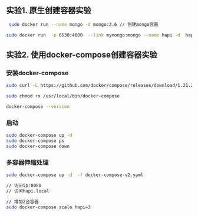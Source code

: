 ## 实验1. 原生创建容器实验

```bash
 sudo docker run --name mongo -d mongo:3.6 // 创建mongo容器

sudo docker run  -p 6530:4000  --link mymongo:mongo --name hapi -d  hapi // 创建hapi项目容器
```

## 实验2. 使用docker-compose创建容器实验

### 安装docker-compose

```bash
sudo curl -L https://github.com/docker/compose/releases/download/1.21.2/docker-compose-$(uname -s)-$(uname -m) -o /usr/local/bin/docker-compose

sudo chmod +x /usr/local/bin/docker-compose

docker-compose --version
```

### 启动

```bash
sudo docker-compose up -d
sudo docker-compose ps
sudo docker-compose down
```

### 多容器伸缩处理
```bash
sudo docker-compose up -d  -f docker-compose-v2.yaml

// 访问ip:8080
// 访问hapi.local

// 增加2台容器
sudo docker-compose scale hapi=3
```
